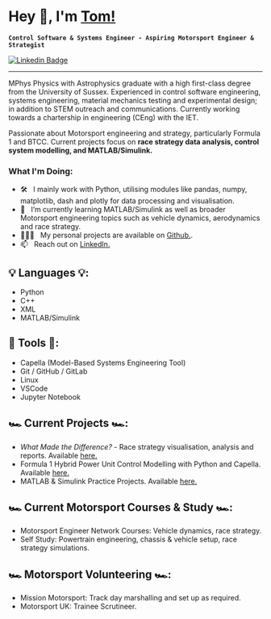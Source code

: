 # Hey 👋, I'm [Tom!](https://github.com/TomWebster98)
**`Control Software & Systems Engineer - Aspiring Motorsport Engineer & Strategist`**

[![Linkedin Badge](https://img.shields.io/badge/-LinkedIn-blue?style=flat&logo=Linkedin&logoColor=white&link=https://www.linkedin.com/in/tom-webster98/)](https://www.linkedin.com/in/tom-webster98/)

-----------------------------------

MPhys Physics with Astrophysics graduate with a high first-class degree from the University of Sussex. Experienced in control software engineering, systems engineering, material mechanics testing and experimental design; in addition to STEM outreach and communications. Currently working towards a chartership in engineering (CEng) with the IET.

Passionate about Motorsport engineering and strategy, particularly Formula 1 and BTCC. Current projects focus on **race strategy data analysis, control system modelling, and MATLAB/Simulink.**

### What I'm Doing:

- 🛠 &nbsp; I mainly work with Python, utilising modules like pandas, numpy, matplotlib, dash and plotly for data processing and visualisation.
- 🌱 &nbsp; I’m currently learning MATLAB/Simulink as well as broader Motorsport engineering topics such as vehicle dynamics, aerodynamics and race strategy.
- 👨🏻‍💻 &nbsp; My personal projects are available on [Github.](https://github.com/TomWebster98?tab=repositories).
- 📫 &nbsp; Reach out on [LinkedIn.](https://www.linkedin.com/in/tom-webster98/)

## 💡 Languages 💡:
- Python
- C++
- XML
- MATLAB/Simulink

## 🔨 Tools 🔨:
- Capella (Model-Based Systems Engineering Tool)
- Git / GitHub / GitLab
- Linux
- VSCode
- Jupyter Notebook

## 🏎️ Current Projects 🏎️:
- *What Made the Difference?* - Race strategy visualisation, analysis and reports. Available [here.](https://github.com/TomWebster98/Race-Strategy-Analysis)
- Formula 1 Hybrid Power Unit Control Modelling with Python and Capella. Available [here.](https://github.com/TomWebster98/Control-System-Modelling)
- MATLAB & Simulink Practice Projects. Available [here.](https://github.com/TomWebster98/MATLAB-Simulink-Practice)

## 🏎️ Current Motorsport Courses & Study 🏎️:
- Motorsport Engineer Network Courses: Vehicle dynamics, race strategy.
- Self Study: Powertrain engineering, chassis & vehicle setup, race strategy simulations.

## 🏎️ Motorsport Volunteering 🏎️:
- Mission Motorsport: Track day marshalling and set up as required.
- Motorsport UK: Trainee Scrutineer.